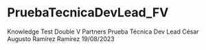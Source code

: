 # PruebaTecnicaDevLead_FV
Knowledge Test
Double V Partners 
Prueba Técnica Dev Lead César Augusto Ramírez Ramírez
19/08/2023

